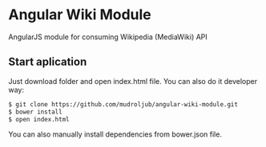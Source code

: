 # Angular Wiki Module
AngularJS module for consuming Wikipedia (MediaWiki) API

## Start aplication

Just download folder and open index.html file. You can also do it developer way:

```sh
$ git clone https://github.com/mudroljub/angular-wiki-module.git
$ bower install
$ open index.html
```

You can also manually install dependencies from bower.json file.
